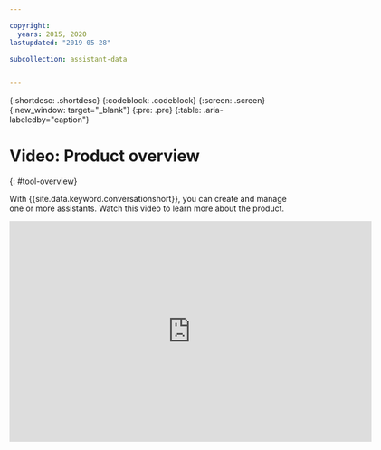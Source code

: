 ```yaml
---

copyright:
  years: 2015, 2020
lastupdated: "2019-05-28"

subcollection: assistant-data


---
```


{:shortdesc: .shortdesc}
{:codeblock: .codeblock}
{:screen: .screen}
{:new_window: target="_blank"}
{:pre: .pre}
{:table: .aria-labeledby="caption"}

# Video: Product overview
{: #tool-overview}

With {{site.data.keyword.conversationshort}}, you can create and manage one or more assistants. Watch this video to learn more about the product.

<p>
  <div class="embed-responsive embed-responsive-16by9">
    <iframe class="embed-responsive-item" id="youtubeplayer" title="Watson Assistant product overview" type="text/html" width="640" height="390" src="https://www.youtube.com/embed/h-u-5f8fZtc?rel=0" frameborder="0" webkitallowfullscreen mozallowfullscreen allowfullscreen> </iframe>
  </div>
</p>

